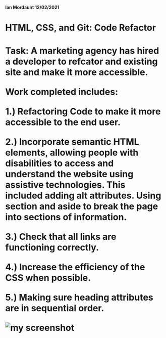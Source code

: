 <strong>Ian Mordaunt 12/02/2021<strong>


<h1>HTML, CSS, and Git: Code Refactor<h1>

<p>
Task: A marketing agency has hired a developer to refcator and existing site and make it more accessible.
<p>
Work completed includes:
<p>
1.) Refactoring Code to make it more accessible to the end user.
<p>
2.) Incorporate semantic HTML elements, allowing people with disabilities to access and understand the website using assistive technologies. This included adding alt attributes. Using section and aside to break the page into sections of information. 
<p>
3.) Check that all links are functioning correctly.

4.) Increase the efficiency of the CSS when possible.

5.) Making sure heading attributes are in sequential order.


![my screenshot](https://github.com/IanMordaunt/01-code_refactor/blob/master/assetsimages%20Horiseon1%20-%20ianmordaunt.github.io.png)
